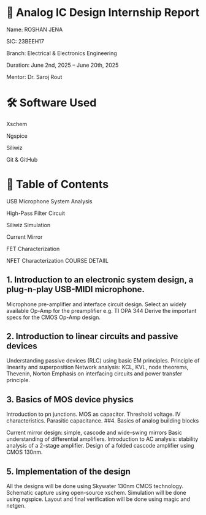 # 📘 Analog IC Design Internship Report
Name: ROSHAN JENA

SIC: 23BEEH17

Branch: Electrical & Electronics Engineering

Duration: June 2nd, 2025 – June 20th, 2025

Mentor: Dr. Saroj Rout

# 🛠️ Software Used
Xschem

Ngspice

Siliwiz

Git & GitHub

# 📑 Table of Contents

USB Microphone System Analysis

High-Pass Filter Circuit

Siliwiz Simulation

Current Mirror

FET Characterization

NFET Characterization
COURSE DETAIlL
## 1. Introduction to an electronic system design, a plug-n-play USB-MIDI microphone.

Microphone pre-amplifier and interface circuit design.
Select an widely available Op-Amp for the preamplifier e.g. TI OPA 344
Derive the important specs for the CMOS Op-Amp design.
## 2. Introduction to linear circuits and passive devices

Understanding passive devices (RLC) using basic EM principles.
Principle of linearity and superposition
Network analysis: KCL, KVL, node theorems, Thevenin, Norton
Emphasis on interfacing circuits and power transfer principle.
## 3. Basics of MOS device physics

Introduction to pn junctions.
MOS as capacitor.
Threshold voltage.
IV characteristics.
Parasitic capacitance.
##4. Basics of analog building blocks

Current mirror design: simple, cascode and wide-swing mirrors
Basic understanding of differential amplifiers.
Introduction to AC analysis: stability analysis of a 2-stage amplifier.
Design of a folded cascode amplifier using CMOS 130nm.
## 5. Implementation of the design

All the designs will be done using Skywater 130nm CMOS technology.
Schematic capture using open-source xschem.
Simulation will be done using ngspice.
Layout and final verification will be done using magic and netgen.
